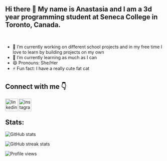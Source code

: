 ## Hi there 👋 My name is Anastasia and I am a 3d year programming student at Seneca College in Toronto, Canada.

<br />

- 🔭 I’m currently working on different school projects and in my free time I love to learn by building projects on my own
- 🌱 I’m currently learning as much as I can
- 😄 Pronouns: She/Her
- ⚡ Fun fact: I have a really cute fat cat

## Connect with me :point_down:

[<img align='left' src='https://cdn.jsdelivr.net/npm/simple-icons@3.0.1/icons/linkedin.svg' alt='linkedin' height='40'>](https://www.linkedin.com/in/akhomochkina/) [<img align='left' src='https://cdn.jsdelivr.net/npm/simple-icons@3.0.1/icons/instagram.svg' alt='instagram' height='40'>](https://www.instagram.com/secretdiariesofacodegirl/)  

<br />
<br />

## Stats:

![GitHub stats](https://github-readme-stats.vercel.app/api?username=akhomochkina&show_icons=true)  

![GitHub streak stats](https://github-readme-streak-stats.herokuapp.com/?user=akhomochkina)  

![Profile views](https://gpvc.arturio.dev/akhomochkina)  
